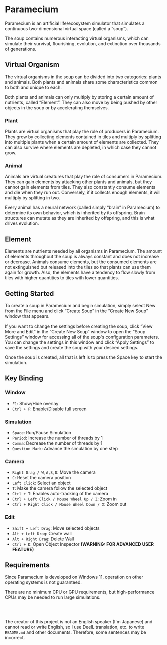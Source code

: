 # Paramecium

<!-- Parameciumは、連続的な二次元仮想空間(「スープ」と呼ばれます)をシミュレートする人工生命/生態系シミュレーターです。 -->
Paramecium is an artificial life/ecosystem simulator that simulates a continuous two-dimensional virtual space (called a “soup”).

<!-- スープには多数の相互作用する仮想生物が含まれており、それらの生存、繁栄、進化、絶滅などを何千世代にもわたってシミュレートできます。 -->
The soup contains numerous interacting virtual organisms, which can simulate their survival, flourishing, evolution, and extinction over thousands of generations.

## Virtual Organism

<!-- スープに含まれる仮想生物は「植物」と「動物」の二種類に分けられます。植物と動物は、両方に共通の特徴とそれぞれに固有の特性を持っています。 -->
The virtual organisms in the soup can be divided into two categories: plants and animals. Both plants and animals share some characteristics common to both and unique to each.

<!-- 植物も動物も、「エレメント」と呼ばれる栄養素を一定量蓄えることでのみ増殖することができます。また、スープ内で他の物体に押されたり、あるいは自ら加速することで移動することができます。 -->
Both plants and animals can only multiply by storing a certain amount of nutrients, called “Element”. They can also move by being pushed by other objects in the soup or by accelerating themselves.

### Plant

<!-- 植物は、Parameciumにおいて生産者の役割を担う仮想生物です。タイルに含まれているエレメントを収集することで成長し、一定量のエレメントを集めると複数の植物に分裂することで増殖します。また、エレメントが枯渇した場所でも生存できますが、その場合は成長することはできません。 -->
Plants are virtual organisms that play the role of producers in Paramecium. They grow by collecting elements contained in tiles and multiply by splitting into multiple plants when a certain amount of elements are collected. They can also survive where elements are depleted, in which case they cannot grow.

### Animal

<!-- 動物は、Parameciumにおいて消費者の役割を担う仮想生物です。他の植物や動物を攻撃することでエレメントを得ることができますが、タイルからエレメントを得ることはできません。また、常にエレメントを消費し続け、エレメントがなくなると死んでしまいます。逆に、十分な量のエレメントを集めることができれば二つに分裂することで増殖します。 -->
Animals are virtual creatures that play the role of consumers in Paramecium. They can gain elements by attacking other plants and animals, but they cannot gain elements from tiles. They also constantly consume elements and die when they run out. Conversely, if it collects enough elements, it will multiply by splitting in two. 

<!-- すべての動物は、自らの行動を決定するためのニューラルネットワーク(Parameciumでは単純に「脳」と呼ばれます)を持っていて、これは子孫に遺伝していきます。脳の構造は子孫に遺伝する際に変異を起こす可能性があり、これが進化の原動力となります。 -->
Every animal has a neural network (called simply “brain” in Paramecium) to determine its own behavior, which is inherited by its offspring. Brain structures can mutate as they are inherited by offspring, and this is what drives evolution.

## Element

<!-- エレメントは、Parameciumにおいてすべての生物が必要とする栄養素です。スープ全体でのエレメントの量は常に一定であり、増減することはありません。動物はエレメントを消費しますが、消費されたエレメントは消滅するのではなくタイルに放出され、植物が成長のためにそのエレメントを再び使えるようになります。また、エレメントは量が多いタイルから少ないタイルへとゆっくりと流れる性質があります。 -->
Elements are nutrients needed by all organisms in Paramecium. The amount of elements throughout the soup is always constant and does not increase or decrease. Animals consume elements, but the consumed elements are not extinguished but released into the tiles so that plants can use them again for growth. Also, the elements have a tendency to flow slowly from tiles with higher quantities to tiles with lower quantities.

## Getting Started

<!-- Parameciumでスープを作成してシミュレーションを始めるためには、FileメニューからNewを選択して表示された「Create New Soup」ウィンドウのの「Create Soup」をクリックするだけです。 -->
To create a soup in Paramecium and begin simulation, simply select New from the File menu and click “Create Soup” in the “Create New Soup” window that appears.

<!-- スープを作成する前に設定を変更したい場合は、「Create New Soup」ウィンドウの「View More and Edit」をクリックすればスープのすべての設定パラメータにアクセスするための「Soup Settings」ウィンドウが開きます。このウィンドウで設定を変更して「Apply Settings」をクリックして設定を保存すれば、好きな設定でスープを作成することができます。 -->
If you want to change the settings before creating the soup, click “View More and Edit” in the “Create New Soup” window to open the “Soup Settings” window for accessing all of the soup's configuration parameters. You can change the settings in this window and click “Apply Settings” to save the settings and create the soup with your desired settings.

<!-- スープを作成したら、あとはSpaceキーを押せばシミュレーションを開始できます。 -->
Once the soup is created, all that is left is to press the Space key to start the simulation.

## Key Binding

### Window
- `F1`: Show/Hide overlay
- `Ctrl + F`: Enable/Disable full screen

### Simulation
- `Space`: Run/Pause Simulation
- `Period`: Increase the number of threads by 1
- `Comma`: Decrease the number of threads by 1
- `Question Mark`: Advance the simulation by one step

### Camera
- `Right Drag / W,A,S,D`: Move the camera
- `C`: Reset the camera position
- `Left Click`: Select an object
- `T`: Make the camera follow the selected object
- `Ctrl + T`: Enables auto-tracking of the camera
- `Ctrl + Left Click / Mouse Wheel Up / Z`: Zoom in
- `Ctrl + Right Click / Mouse Wheel Down / X`: Zoom out

### Edit
- `Shift + Left Drag`: Move selected objects
- `Alt + Left Drag`: Create wall
- `Alt + Right Drag`: Delete Wall
- `Ctrl + D`: Open Object Inspector **(WARNING: FOR ADVANCED USER FEATURE)**

## Requirements

<!-- ParameciumはWindows 11で開発されているため、それ以外でのOSの動作は保証されません。 -->
Since Paramecium is developed on Windows 11, operation on other operating systems is not guaranteed. 

<!-- CPU及びGPUの最低要件はありませんが、大規模なシミュレーションを実行するには高性能なCPUが必要になる場合があります。 -->
There are no minimum CPU or GPU requirements, but high-performance CPUs may be needed to run large simulations.

<br>

##

<!-- - このプロジェクトの製作者は英語圏の人ではなく(日本人です)、英語を読み書きできないため、READNE.mdなどを書くのにはDeelL翻訳などを使用しています。そのため、文章が一部間違っている可能性があります。 -->
The creator of this project is not an English speaker (I'm Japanese) and cannot read or write English, so I use DeelL translation, etc. to write `README.md` and other documents. Therefore, some sentences may be incorrect.
